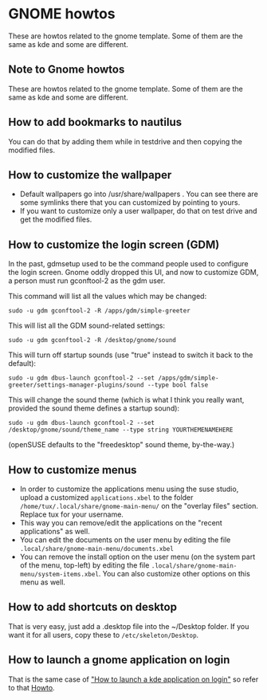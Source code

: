 # GNOME howtos

These are howtos related to the gnome template. Some of them are the same as kde and some are different.


## Note to Gnome howtos

These are howtos related to the gnome template. Some of them are the same as kde and some are different.


## How to add bookmarks to nautilus

You can do that by adding them while in testdrive and then copying the modified files.


## How to customize the wallpaper

* Default wallpapers go into /usr/share/wallpapers . You can see there are some symlinks there that you can customized by pointing to yours.
* If you want to customize only a user wallpaper, do that on test drive and get the modified files.


## How to customize the login screen (GDM)

In the past, gdmsetup used to be the command people used to configure the login screen. Gnome oddly dropped this UI, and now to customize GDM, a person must run gconftool-2 as the gdm user.


This command will list all the values which may be changed:

    sudo -u gdm gconftool-2 -R /apps/gdm/simple-greeter

This will list all the GDM sound-related settings:

    sudo -u gdm gconftool-2 -R /desktop/gnome/sound

This will turn off startup sounds (use "true" instead to switch it back to the default):

    sudo -u gdm dbus-launch gconftool-2 --set /apps/gdm/simple-greeter/settings-manager-plugins/sound --type bool false

This will change the sound theme (which is what I think you really want, provided the sound theme defines a startup sound):

    sudo -u gdm dbus-launch gconftool-2 --set /desktop/gnome/sound/theme_name --type string YOURTHEMENAMEHERE

(openSUSE defaults to the "freedesktop" sound theme, by-the-way.)


## How to customize menus

* In order to customize the applications menu using the suse studio, upload a customized `applications.xbel` to the folder `/home/tux/.local/share/gnome-main-menu/` on the "overlay files" section. Replace tux for your username.
* This way you can remove/edit the applications on the "recent applications" as well.
* You can edit the documents on the user menu by editing the file `.local/share/gnome-main-menu/documents.xbel`
* You can remove the install option on the user menu (on the system part of the menu, top-left) by editing the file `.local/share/gnome-main-menu/system-items.xbel`. You can also customize other options on this menu as well.


## How to add shortcuts on desktop

That is very easy, just add a .desktop file into the ~/Desktop folder.
If you want it for all users, copy these to `/etc/skeleton/Desktop`.


## How to launch a gnome application on login

That is the same case of ["How to launch a kde application on login"][kde-howto] so refer to that [Howto][kde-howto].


[kde-howto]: kde-howtos.html